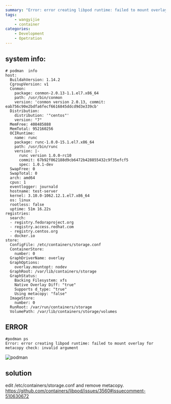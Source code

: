 ```yaml
---
summary: "Error: error creating libpod runtime: failed to mount overlay for metacopy check: invalid argument"
tags:
    - wangyijie
    - container
categories:
    - Development
    - Opetration
---
```

## system info:
```
# podman  info
host:
  BuildahVersion: 1.14.2
  CgroupVersion: v1
  Conmon:
    package: conmon-2.0.13-1.1.el7.x86_64
    path: /usr/bin/conmon
    version: 'conmon version 2.0.13, commit: eab756c90e2bdfa6fecf6616845ddcd9d3e339cb'
  Distribution:
    distribution: '"centos"'
    version: "7"
  MemFree: 408485888
  MemTotal: 952160256
  OCIRuntime:
    name: runc
    package: runc-1.0.0-15.1.el7.x86_64
    path: /usr/bin/runc
    version: |-
      runc version 1.0.0-rc10
      commit: 67b92f062188d9cb6472b428855432c9f35efcf5
      spec: 1.0.1-dev
  SwapFree: 0
  SwapTotal: 0
  arch: amd64
  cpus: 1
  eventlogger: journald
  hostname: test-server
  kernel: 3.10.0-1062.12.1.el7.x86_64
  os: linux
  rootless: false
  uptime: 51m 16.22s
registries:
  search:
  - registry.fedoraproject.org
  - registry.access.redhat.com
  - registry.centos.org
  - docker.io
store:
  ConfigFile: /etc/containers/storage.conf
  ContainerStore:
    number: 0
  GraphDriverName: overlay
  GraphOptions:
    overlay.mountopt: nodev
  GraphRoot: /var/lib/containers/storage
  GraphStatus:
    Backing Filesystem: xfs
    Native Overlay Diff: "true"
    Supports d_type: "true"
    Using metacopy: "false"
  ImageStore:
    number: 0
  RunRoot: /var/run/containers/storage
  VolumePath: /var/lib/containers/storage/volumes
```
## ERROR
```
#podman ps
Error: error creating libpod runtime: failed to mount overlay for metacopy check: invalid argument
```
 ![podman](https://upload-images.jianshu.io/upload_images/6000429-1eed6003e5a05638.png?imageMogr2/auto-orient/strip%7CimageView2/2/w/1240)

## solution
edit /etc/containers/storage.conf and remove metacopy.
https://github.com/containers/libpod/issues/3560#issuecomment-510630672

